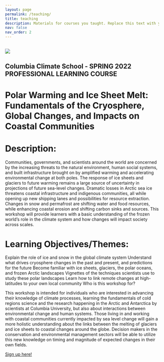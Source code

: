 ```yaml
---
layout: page
permalink: /teaching/
title: teaching
description: Materials for courses you taught. Replace this text with your description.
nav: false
nav_order: 2
---
```


<!-- For now, this page is assumed to be a static description of your courses. You can convert it to a collection similar to `_projects/` so that you can have a dedicated page for each course.

Organize your courses by years, topics, or universities, however you like! -->


<!-- ---
title: "Professional Learning Workshop, Spring 2022"
collection: teaching
type: "Workshop"
permalink: /teaching/2022-PL-polarwarming
venue: "Columbia Univ/Zoom"
date: 2022-04-01
location: "New York, USA"
--- -->

<br/><img src='/images/PolarWarmingOption2.jpg'><br/>

## Columbia Climate School - SPRING 2022 PROFESSIONAL LEARNING COURSE

# Polar Warming and Ice Sheet Melt: Fundamentals of the Cryosphere, Global Changes, and Impacts on Coastal Communities

Description:
======

Communities, governments, and scientists around the world are concerned by the increasing threats to the natural environment, human social systems, and built infrastructure brought on by amplified warming and accelerating environmental change at both poles. The response of ice sheets and glaciers to future warming remains a large source of uncertainty in projections of future sea-level changes. Dramatic losses in Arctic sea ice threatens coastal infrastructure and indigenous communities, all while opening up new shipping lanes and possibilities for resource extraction. Changes in snow and permafrost are shifting water and food resources, while enhancing coastal erosion and shifting carbon sinks and sources. This workshop will provide learners with a basic understanding of the frozen world’s role in the climate system and how changes will impact society across scales.

Learning Objectives/Themes:
======

Explain the role of ice and snow in the global climate system
Understand what drives cryosphere changes in the past and present, and predictions for the future
Become familiar with ice sheets, glaciers, the polar oceans, and frozen Arctic landscapes
Vignettes of the techniques scientists use to study these polar landscapes
Learn how to link remote changes at high-latitudes to your own local community
Who is this workshop for?

This workshop is intended for individuals who are interested in advancing their knowledge of climate processes, learning the fundamentals of cold regions science and the research happening in the Arctic and Antarctica by scientists at Columbia University, but also about interactions between environmental change and human systems. Those living in and working with coastal communities currently impacted by sea level change will gain a more holistic understanding about the links between the melting of glaciers and ice sheets to coastal changes around the globe. Decision makers in the conservation and environmental management sectors will be able to utilize this new knowledge on timing and magnitude of expected changes in their own fields.

[Sign up here!](https://www.climate.columbia.edu/content/polar-warming-and-ice-sheet-melt-fundamentals-cryosphere-global-changes-and-impacts-coastal)

